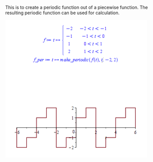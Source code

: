 This is to create a periodic function out of a piecewise function. The resulting periodic function can be used for calculation.


![alt text](https://github.com/auralius/advanced-engineering-math-with-maple/blob/master/periodic_functions/example.png?raw=true)
